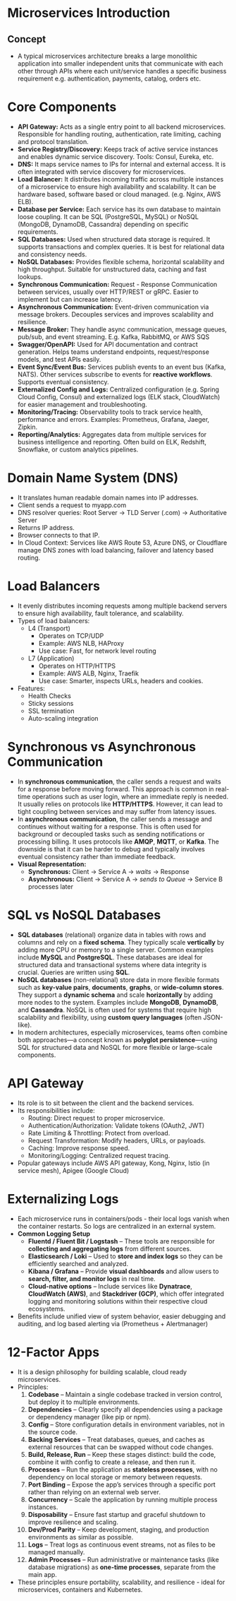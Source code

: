 # Microservices Introduction
## Concept
- A typical microservices architecture breaks a large monolithic application into smaller independent units that communicate with each other through APIs where each unit/service handles a specific business requirement e.g. authentication, payments, catalog, orders etc.
# Core Components
- **API Gateway:** Acts as a single entry point to all backend microservices. Responsible for handling routing, authentication, rate limiting, caching and protocol translation.
- **Service Registry/Discovery:** Keeps track of active service instances and enables dynamic service discovery. Tools: Consul, Eureka, etc.
- **DNS:** It maps service names to IPs for internal and external access. It is often integrated with service discovery for microservices.
- **Load Balancer:** It distributes incoming traffic across multiple instances of a microservice to ensure high availability and scalability. It can be hardware based, software based or cloud managed. (e.g. Nginx, AWS ELB).
- **Database per Service:** Each service has its own database to maintain loose coupling. It can be SQL (PostgreSQL, MySQL) or NoSQL (MongoDB, DynamoDB, Cassandra) depending on specific requirements.
- **SQL Databases:** Used when structured data storage is required. It supports transactions and complex queries. It is best for relational data and consistency needs.
- **NoSQL Databases:** Provides flexible schema, horizontal scalability and high throughput. Suitable for unstructured data, caching and fast lookups.
- **Synchronous Communication:** Request - Response Communication between services, usually over HTTP/REST or gRPC. Easier to implement but can increase latency.
- **Asynchronous Communication:** Event-driven communication via message brokers. Decouples services and improves scalability and resilience.
- **Message Broker:** They handle async communication, message queues, pub/sub, and event streaming. E.g. Kafka, RabbitMQ, or AWS SQS
- **Swagger/OpenAPI:** Used for API documentation and contract generation. Helps teams understand endpoints, request/response models, and test APIs easily.
- **Event Sync/Event Bus:** Services publish events to an event bus (Kafka, NATS). Other services subscribe to events for **reactive workflows**. Supports eventual consistency.
- **Externalized Config and Logs:** Centralized configuration (e.g. Spring Cloud Config, Consul) and externalized logs (ELK stack, CloudWatch) for easier management and troubleshooting.
- **Monitoring/Tracing:** Observability tools to track service health, performance and errors. Examples: Prometheus, Grafana, Jaeger, Zipkin.
- **Reporting/Analytics:** Aggregates data from multiple services for business intelligence and reporting. Often build on ELK, Redshift, Snowflake, or custom analytics pipelines.
# Domain Name System (DNS)
- It translates human readable domain names into IP addresses.
- Client sends a request to myapp.com
- DNS resolver queries: Root Server -> TLD Server (.com) -> Authoritative Server
- Returns IP address.
- Browser connects to that IP.
- In Cloud Context: Services like AWS Route 53, Azure DNS, or Cloudflare manage DNS zones with load balancing, failover and latency based routing.
# Load Balancers
- It evenly distributes incoming requests among multiple backend servers to ensure high availability, fault tolerance, and scalability. 
- Types of load balancers:
	- L4 (Transport)
		- Operates on TCP/UDP
		- Example: AWS NLB, HAProxy
		- Use case: Fast, for network level routing
	- L7 (Application)
		- Operates on HTTP/HTTPS
		- Example: AWS ALB, Nginx, Traefik
		- Use case: Smarter, inspects URLs, headers and cookies.
- Features: 
	- Health Checks
	- Sticky sessions
	- SSL termination
	- Auto-scaling integration
# Synchronous vs Asynchronous Communication
- In **synchronous communication**, the caller sends a request and waits for a response before moving forward. This approach is common in real-time operations such as user login, where an immediate reply is needed. It usually relies on protocols like **HTTP/HTTPS**. However, it can lead to tight coupling between services and may suffer from latency issues.
- In **asynchronous communication**, the caller sends a message and continues without waiting for a response. This is often used for background or decoupled tasks such as sending notifications or processing billing. It uses protocols like **AMQP**, **MQTT**, or **Kafka**. The downside is that it can be harder to debug and typically involves eventual consistency rather than immediate feedback.
- **Visual Representation:**
	- **Synchronous:** Client → Service A → _waits_ → Response
	- **Asynchronous:** Client → Service A → _sends to Queue_ → Service B processes later
# SQL vs NoSQL Databases
- **SQL databases** (relational) organize data in tables with rows and columns and rely on a **fixed schema**. They typically scale **vertically** by adding more CPU or memory to a single server. Common examples include **MySQL** and **PostgreSQL**. These databases are ideal for structured data and transactional systems where data integrity is crucial. Queries are written using **SQL**.
- **NoSQL databases** (non-relational) store data in more flexible formats such as **key-value pairs**, **documents**, **graphs**, or **wide-column stores**. They support a **dynamic schema** and scale **horizontally** by adding more nodes to the system. Examples include **MongoDB**, **DynamoDB**, and **Cassandra**. NoSQL is often used for systems that require high scalability and flexibility, using **custom query languages** (often JSON-like).
- In modern architectures, especially microservices, teams often combine both approaches—a concept known as **polyglot persistence**—using SQL for structured data and NoSQL for more flexible or large-scale components.
# API Gateway
- Its role is to sit between the client and the backend services.
- Its responsibilities include:
	- Routing: Direct request to proper microservice.
	- Authentication/Authorization: Validate tokens (OAuth2, JWT)
	- Rate Limiting & Throttling: Protect from overload.
	- Request Transformation: Modify headers, URLs, or payloads.
	- Caching: Improve response speed.
	- Monitoring/Logging: Centralized request tracing.
- Popular gateways include AWS API gateway, Kong, Nginx, Istio (in service mesh), Apigee (Google Cloud)
# Externalizing Logs
- Each microservice runs in containers/pods - their local logs vanish when the container restarts. So logs are centralized in an external system.
- **Common Logging Setup**
	- **Fluentd / Fluent Bit / Logstash** – These tools are responsible for **collecting and aggregating logs** from different sources.
	- **Elasticsearch / Loki** – Used to **store and index logs** so they can be efficiently searched and analyzed.
	- **Kibana / Grafana** – Provide **visual dashboards** and allow users to **search, filter, and monitor logs** in real time.
	- **Cloud-native options** – Include services like **Dynatrace**, **CloudWatch (AWS)**, and **Stackdriver (GCP)**, which offer integrated logging and monitoring solutions within their respective cloud ecosystems.
- Benefits include unified view of system behavior, easier debugging and auditing, and log based alerting via (Prometheus + Alertmanager)
# 12-Factor Apps
- It is a design philosophy for building scalable, cloud ready microservices.
- Principles: 
	1. **Codebase** – Maintain a single codebase tracked in version control, but deploy it to multiple environments.
	2. **Dependencies** – Clearly specify all dependencies using a package or dependency manager (like pip or npm).
	3. **Config** – Store configuration details in environment variables, not in the source code.
	4. **Backing Services** – Treat databases, queues, and caches as external resources that can be swapped without code changes.
	5. **Build, Release, Run** – Keep these stages distinct: build the code, combine it with config to create a release, and then run it.
	6. **Processes** – Run the application as **stateless processes**, with no dependency on local storage or memory between requests.
	7. **Port Binding** – Expose the app’s services through a specific port rather than relying on an external web server.
	8. **Concurrency** – Scale the application by running multiple process instances.
	9. **Disposability** – Ensure fast startup and graceful shutdown to improve resilience and scaling.
	10. **Dev/Prod Parity** – Keep development, staging, and production environments as similar as possible.
	11. **Logs** – Treat logs as continuous event streams, not as files to be managed manually.
	12. **Admin Processes** – Run administrative or maintenance tasks (like database migrations) as **one-time processes**, separate from the main app.
- These principles ensure portability, scalability, and resilience - ideal for microservices, containers and Kubernetes.
